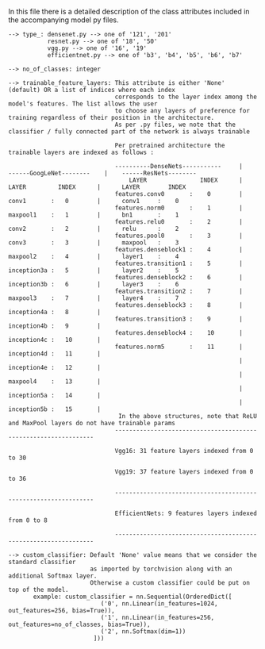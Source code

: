 In this file there is a detailed description of the class attributes included in the accompanying model py files.

    --> type_: densenet.py --> one of '121', '201'
               resnet.py --> one of '18', '50'
               vgg.py --> one of '16', '19'
               efficientnet.py --> one of 'b3', 'b4', 'b5', 'b6', 'b7'

    --> no_of_classes: integer

    --> trainable_feature_layers: This attribute is either 'None' (default) OR a list of indices where each index 
                                  corresponds to the layer index among the model's features. The list allows the user 
                                  to choose any layers of preference for training regardless of their position in the architecture.
                                  As per .py files, we note that the classifier / fully connected part of the network is always trainable
                                  
                                  Per pretrained architecture the trainable layers are indexed as follows :
                                  
                                  ----------DenseNets-----------     |    ------GoogLeNet--------    |    ------ResNets--------  
                                      LAYER               INDEX      |      LAYER         INDEX      |      LAYER        INDEX
                                  features.conv0       :    0        |      conv1       :   0        |      conv1     :    0
                                  features.norm0       :    1        |      maxpool1    :   1        |      bn1       :    1
                                  features.relu0       :    2        |      conv2       :   2        |      relu      :    2
                                  features.pool0       :    3        |      conv3       :   3        |      maxpool   :    3
                                  features.denseblock1 :    4        |      maxpool2    :   4        |      layer1    :    4    
                                  features.transition1 :    5        |      inception3a :   5        |      layer2    :    5
                                  features.denseblock2 :    6        |      inception3b :   6        |      layer3    :    6
                                  features.transition2 :    7        |      maxpool3    :   7        |      layer4    :    7
                                  features.denseblock3 :    8        |      inception4a :   8        |
                                  features.transition3 :    9        |      inception4b :   9        |
                                  features.denseblock4 :    10       |      inception4c :   10       |
                                  features.norm5       :    11       |      inception4d :   11       |
                                                                     |      inception4e :   12       |
                                                                     |      maxpool4    :   13       |
                                                                     |      inception5a :   14       |
                                                                     |      inception5b :   15       |
                                   In the above structures, note that ReLU and MaxPool layers do not have trainable params
                                  ----------------------------------------------------------------
                                  
                                  Vgg16: 31 feature layers indexed from 0 to 30
                           
                                  Vgg19: 37 feature layers indexed from 0 to 36
                                  
                                  ----------------------------------------------------------------
                                  
                                  EfficientNets: 9 features layers indexed from 0 to 8
                                  
                                  ----------------------------------------------------------------
    
    --> custom_classifier: Default 'None' value means that we consider the standard classifier 
                           as imported by torchvision along with an additional Softmax layer.
                           Otherwise a custom classifier could be put on top of the model. 
           example: custom_classifier = nn.Sequential(OrderedDict([
                              ('0', nn.Linear(in_features=1024, out_features=256, bias=True)),
                              ('1', nn.Linear(in_features=256, out_features=no_of_classes, bias=True)),
                              ('2', nn.Softmax(dim=1))
                            ]))
